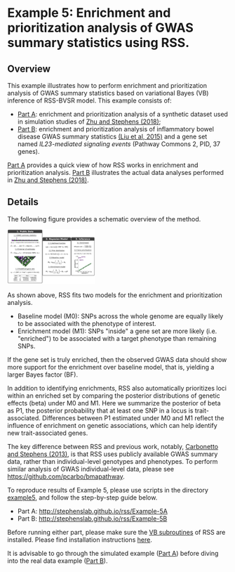[Zhu and Stephens (2018)]: https://doi.org/10.1101/160770
[Carbonetto and Stephens (2013)]: https://doi.org/10.1371/journal.pgen.1003770
[example5]: https://github.com/stephenslab/rss/tree/master/examples/example5

# Example 5: Enrichment and prioritization analysis of GWAS summary statistics using RSS.

## Overview

This example illustrates how to perform enrichment and prioritization analysis of
GWAS summary statistics based on variational Bayes (VB) inference of RSS-BVSR model.
This example consists of:

- [Part A](Example-5A): enrichment and prioritization analysis of
a synthetic dataset used in simulation studies of [Zhu and Stephens (2018)][];
- [Part B](Example-5B): enrichment and prioritization analysis of
inflammatory bowel disease GWAS summary statistics
[(Liu et al, 2015)](https://www.ncbi.nlm.nih.gov/pubmed/26192919)
and a gene set named *IL23-mediated signaling events* (Pathway Commons 2, PID, 37 genes).

[Part A](Example-5A) provides a quick view of how RSS works in enrichment and prioritization analysis.
[Part B](Example-5B) illustrates the actual data analyses performed in [Zhu and Stephens (2018)][].

## Details

The following figure provides a schematic overview of the method.

<img src="images/rss_gsea.png" width="200" />

As shown above, RSS fits two models for the enrichment and prioritization analysis.

- Baseline model (M0): SNPs across the whole genome are equally
likely to be associated with the phenotype of interest. 
- Enrichment model (M1): SNPs "inside" a gene set are more likely
(i.e. "enriched") to be associated with a target phenotype than remaining SNPs.

If the gene set is truly enriched, then the observed GWAS data
should show more support for the enrichment over baseline model,
that is, yielding a larger Bayes factor (BF).

In addition to identifying enrichments, RSS also automatically prioritizes
loci within an enriched set by comparing the posterior distributions of
genetic effects (beta) under M0 and M1.
Here we summarize the posterior of beta as P1,
the posterior probability that at least one SNP in a locus is trait-associated.
Differences between P1 estimated under M0 and M1 reflect
the influence of enrichment on genetic associations,
which can help identify new trait-associated genes. 

The key difference between RSS and previous work,
notably, [Carbonetto and Stephens (2013)][], is that
RSS uses publicly available GWAS summary data,
rather than individual-level genotypes and phenotypes.
To perform similar analysis of GWAS individual-level data,
please see <https://github.com/pcarbo/bmapathway>.

To reproduce results of Example 5,
please use scripts in the directory [example5][],
and follow the step-by-step guide below.

- Part A: <http://stephenslab.github.io/rss/Example-5A>
- Part B: <http://stephenslab.github.io/rss/Example-5B>

Before running either part, please make sure the
[VB subroutines](https://github.com/stephenslab/rss/tree/master/src_vb)
of RSS are installed. Please find installation instructions [here](RSS-via-VB).

It is advisable to go through the simulated example ([Part A](Example-5A))
before diving into the real data example ([Part B](Example-5B)).

